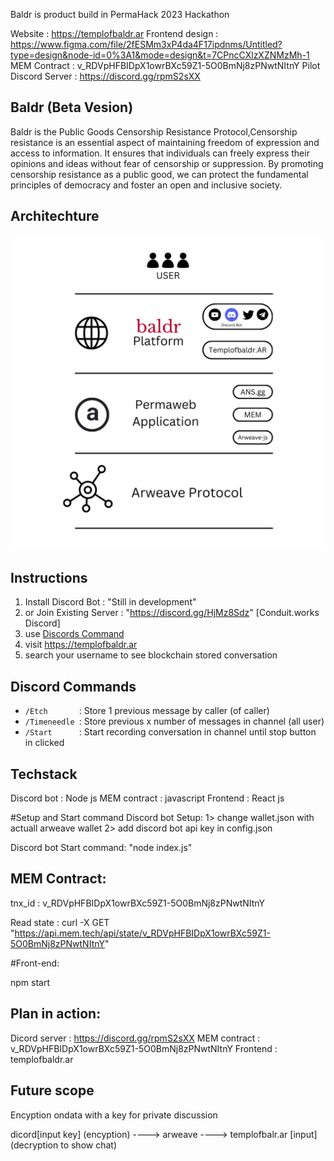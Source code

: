 Baldr is product build in PermaHack 2023 Hackathon


Website     : https://templofbaldr.ar
Frontend design  : https://www.figma.com/file/2fESMm3xP4da4F17ipdnms/Untitled?type=design&node-id=0%3A1&mode=design&t=7CPncCXlzXZNMzMh-1 
MEM Contract : v_RDVpHFBIDpX1owrBXc59Z1-5O0BmNj8zPNwtNItnY
Pilot Discord Server : https://discord.gg/rpmS2sXX 



## Baldr (Beta Vesion)
Baldr is the Public Goods Censorship Resistance Protocol,Censorship resistance is an essential aspect of maintaining freedom of expression and access to information. It ensures that individuals can freely express their opinions and ideas without fear of censorship or suppression. By promoting censorship resistance as a public good, we can protect the fundamental principles of democracy and foster an open and inclusive society.

## Architechture
![alt text](https://raw.githubusercontent.com/conduit-works/baldr/main/img/architecture.png "Architechture")


## Instructions

1. Install Discord Bot : "Still in development"
2. or Join Existing Server : "https://discord.gg/HjMz8Sdz" [Conduit.works Discord]
3. use [Discords Command](https://github.com/conduit-works/baldr/tree/main#discord-commands)
4. visit https://templofbaldr.ar
5. search your username to see blockchain stored conversation



## Discord Commands

- `/Etch       `: Store 1 previous message by caller (of caller) 
- `/Timeneedle `: Store previous x number of messages in channel (all user)
- `/Start      `: Start recording conversation in channel until stop button in clicked


## Techstack
Discord bot : Node js
MEM contract : javascript
Frontend : React js

#Setup and Start command
Discord bot Setup:
1> change wallet.json with actuall arweave wallet
2> add discord bot api key in config.json

Discord bot Start command: 
"node index.js"



## MEM Contract:

tnx_id : v_RDVpHFBIDpX1owrBXc59Z1-5O0BmNj8zPNwtNItnY

Read state :
curl -X GET "https://api.mem.tech/api/state/v_RDVpHFBIDpX1owrBXc59Z1-5O0BmNj8zPNwtNItnY"

#Front-end:

npm start



## Plan in action:

Dicord server : https://discord.gg/rpmS2sXX
MEM contract : v_RDVpHFBIDpX1owrBXc59Z1-5O0BmNj8zPNwtNItnY
Frontend : templofbaldr.ar

## Future scope

Encyption ondata with a key for private discussion

dicord[input key] (encyption) ----> arweave ---->  templofbalr.ar [input] (decryption to show chat)
